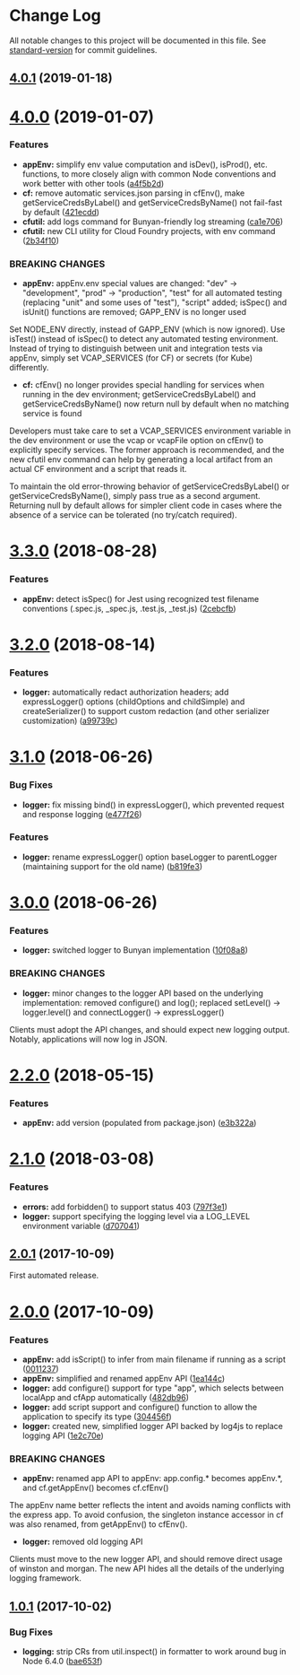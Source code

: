# Change Log

All notable changes to this project will be documented in this file. See [standard-version](https://github.com/conventional-changelog/standard-version) for commit guidelines.

<a name="4.0.1"></a>
## [4.0.1](https://github.com/ibm-garage/node-garage-utils/compare/v4.0.0...v4.0.1) (2019-01-18)



<a name="4.0.0"></a>
# [4.0.0](https://github.com/ibm-garage/node-garage-utils/compare/v3.3.0...v4.0.0) (2019-01-07)


### Features

* **appEnv:** simplify env value computation and isDev(), isProd(), etc. functions, to more closely align with common Node conventions and work better with other tools ([a4f5b2d](https://github.com/ibm-garage/node-garage-utils/commit/a4f5b2d))
* **cf:** remove automatic services.json parsing in cfEnv(), make getServiceCredsByLabel() and getServiceCredsByName() not fail-fast by default ([421ecdd](https://github.com/ibm-garage/node-garage-utils/commit/421ecdd))
* **cfutil:** add logs command for Bunyan-friendly log streaming ([ca1e706](https://github.com/ibm-garage/node-garage-utils/commit/ca1e706))
* **cfutil:** new CLI utility for Cloud Foundry projects, with env command ([2b34f10](https://github.com/ibm-garage/node-garage-utils/commit/2b34f10))


### BREAKING CHANGES

* **appEnv:** appEnv.env special values are changed: "dev" -> "development", "prod" -> "production", "test" for all automated testing (replacing "unit" and some uses of "test"), "script" added; isSpec() and isUnit() functions are removed; GAPP_ENV is no longer used

Set NODE_ENV directly, instead of GAPP_ENV (which is now ignored). Use isTest() instead of isSpec() to detect any automated testing environment. Instead of trying to distinguish between unit and integration tests via
appEnv, simply set VCAP_SERVICES (for CF) or secrets (for Kube) differently.
* **cf:** cfEnv() no longer provides special handling for services when running in the dev environment; getServiceCredsByLabel() and getServiceCredsByName() now return null by default when no matching service is found

Developers must take care to set a VCAP_SERVICES environment variable in the dev environment or use the vcap or vcapFile option on cfEnv() to explicitly specify services. The former approach is recommended, and the new cfutil env command can help by generating a local artifact from an actual CF environment and a script that reads it.

To maintain the old error-throwing behavior of getServiceCredsByLabel() or getServiceCredsByName(), simply pass true as a second argument. Returning null by default allows for simpler client code in cases where the absence of a service can be tolerated (no try/catch required).



<a name="3.3.0"></a>
# [3.3.0](https://github.com/ibm-garage/node-garage-utils/compare/v3.2.0...v3.3.0) (2018-08-28)


### Features

* **appEnv:** detect isSpec() for Jest using recognized test filename conventions (.spec.js, _spec.js, .test.js, _test.js) ([2cebcfb](https://github.com/ibm-garage/node-garage-utils/commit/2cebcfb))



<a name="3.2.0"></a>
# [3.2.0](https://github.com/ibm-garage/node-garage-utils/compare/v3.1.0...v3.2.0) (2018-08-14)


### Features

* **logger:** automatically redact authorization headers; add expressLogger() options (childOptions and childSimple) and createSerializer() to support custom redaction (and other serializer customization) ([a99739c](https://github.com/ibm-garage/node-garage-utils/commit/a99739c))



<a name="3.1.0"></a>
# [3.1.0](https://github.com/ibm-garage/node-garage-utils/compare/v3.0.0...v3.1.0) (2018-06-26)


### Bug Fixes

* **logger:** fix missing bind() in expressLogger(), which prevented request and response logging ([e477f26](https://github.com/ibm-garage/node-garage-utils/commit/e477f26))


### Features

* **logger:** rename expressLogger() option baseLogger to parentLogger (maintaining support for the old name) ([b819fe3](https://github.com/ibm-garage/node-garage-utils/commit/b819fe3))



<a name="3.0.0"></a>
# [3.0.0](https://github.com/ibm-garage/node-garage-utils/compare/v2.2.0...v3.0.0) (2018-06-26)


### Features

* **logger:** switched logger to Bunyan implementation ([10f08a8](https://github.com/ibm-garage/node-garage-utils/commit/10f08a8))


### BREAKING CHANGES

* **logger:** minor changes to the logger API based on the underlying implementation: removed configure() and log(); replaced setLevel() -> logger.level() and connectLogger() -> expressLogger()

Clients must adopt the API changes, and should expect new logging output. Notably, applications will now log in JSON.



<a name="2.2.0"></a>
# [2.2.0](https://github.com/ibm-garage/node-garage-utils/compare/v2.1.0...v2.2.0) (2018-05-15)


### Features

* **appEnv:** add version (populated from package.json) ([e3b322a](https://github.com/ibm-garage/node-garage-utils/commit/e3b322a))



<a name="2.1.0"></a>
# [2.1.0](https://github.com/ibm-garage/node-garage-utils/compare/v2.0.1...v2.1.0) (2018-03-08)


### Features

* **errors:** add forbidden() to support status 403 ([797f3e1](https://github.com/ibm-garage/node-garage-utils/commit/797f3e1))
* **logger:** support specifying the logging level via a LOG_LEVEL environment variable ([d707041](https://github.com/ibm-garage/node-garage-utils/commit/d707041))



<a name="2.0.1"></a>
## [2.0.1](https://github.com/ibm-garage/node-garage-utils/compare/v2.0.0...v2.0.1) (2017-10-09)


First automated release.


<a name="2.0.0"></a>
# [2.0.0](https://github.com/ibm-garage/node-garage-utils/compare/v1.0.1...v2.0.0) (2017-10-09)


### Features

* **appEnv:** add isScript() to infer from main filename if running as a script ([0011237](https://github.com/ibm-garage/node-garage-utils/commit/0011237))
* **appEnv:** simplified and renamed appEnv API ([1ea144c](https://github.com/ibm-garage/node-garage-utils/commit/1ea144c))
* **logger:** add configure() support for type "app", which selects between localApp and cfApp automatically ([482db96](https://github.com/ibm-garage/node-garage-utils/commit/482db96))
* **logger:** add script support and configure() function to allow the application to specify its type ([304456f](https://github.com/ibm-garage/node-garage-utils/commit/304456f))
* **logger:** created new, simplified logger API backed by log4js to replace logging API ([1e2c70e](https://github.com/ibm-garage/node-garage-utils/commit/1e2c70e))


### BREAKING CHANGES

* **appEnv:** renamed app API to appEnv: app.config.* becomes appEnv.*, and cf.getAppEnv() becomes cf.cfEnv()

The appEnv name better reflects the intent and avoids naming conflicts with the express app. To avoid confusion, the singleton instance accessor in cf was also renamed, from getAppEnv() to cfEnv().
* **logger:** removed old logging API

Clients must move to the new logger API, and should remove direct usage of winston and morgan. The new API hides all the details of the underlying logging framework.


<a name="1.0.1"></a>
## [1.0.1](https://github.com/ibm-garage/node-garage-utils/compare/v1.0.0...v1.0.1) (2017-10-02)


### Bug Fixes

* **logging:** strip CRs from util.inspect() in formatter to work around bug in Node 6.4.0 ([bae653f](https://github.com/ibm-garage/node-garage-utils/commit/bae653f))
